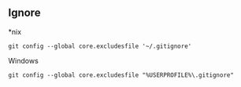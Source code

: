 ## Ignore

*nix

	git config --global core.excludesfile '~/.gitignore'

Windows

	git config --global core.excludesfile "%USERPROFILE%\.gitignore"
